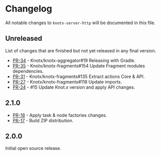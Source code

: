 # Changelog
All notable changes to `knotx-server-http` will be documented in this file.

## Unreleased
List of changes that are finished but not yet released in any final version.
- [PR-34](https://github.com/Knotx/knotx-starter-kit/pull/34) - Knotx/knotx-aggregator#19 Releasing with Gradle.
- [PR-35](https://github.com/Knotx/knotx-starter-kit/pull/35) - Knotx/knotx-fragments#154 Update Fragment modules dependencies.
- [PR-31](https://github.com/Knotx/knotx-starter-kit/pull/31) - Knotx/knotx-fragments#135 Extract actions Core & API.
- [PR-27](https://github.com/Knotx/knotx-starter-kit/pull/27) - Knotx/knotx-fragments#118 Update imports.
- [PR-24](https://github.com/Knotx/knotx-starter-kit/pull/24) - #15 Update Knot.x version and apply API changes.

## 2.1.0
- [PR-18](https://github.com/Knotx/knotx-starter-kit/pull/18) - Apply task & node factories changes.
- [PR-17](https://github.com/Knotx/knotx-starter-kit/pull/17) - Build ZIP distribution.

## 2.0.0
Initial open source release.
